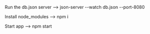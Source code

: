 Run the db.json server --> json-server --watch db.json --port-8080


Install node_modules --> npm i


Start app --> npm start
